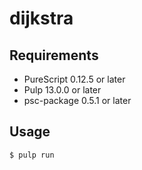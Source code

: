 # dijkstra


## Requirements
- PureScript 0.12.5 or later
- Pulp 13.0.0 or later
- psc-package 0.5.1 or later


## Usage

```
$ pulp run
```
